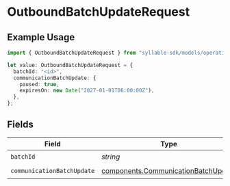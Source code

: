 # OutboundBatchUpdateRequest

## Example Usage

```typescript
import { OutboundBatchUpdateRequest } from "syllable-sdk/models/operations";

let value: OutboundBatchUpdateRequest = {
  batchId: "<id>",
  communicationBatchUpdate: {
    paused: true,
    expiresOn: new Date("2027-01-01T06:00:00Z"),
  },
};
```

## Fields

| Field                                                                                      | Type                                                                                       | Required                                                                                   | Description                                                                                |
| ------------------------------------------------------------------------------------------ | ------------------------------------------------------------------------------------------ | ------------------------------------------------------------------------------------------ | ------------------------------------------------------------------------------------------ |
| `batchId`                                                                                  | *string*                                                                                   | :heavy_check_mark:                                                                         | N/A                                                                                        |
| `communicationBatchUpdate`                                                                 | [components.CommunicationBatchUpdate](../../models/components/communicationbatchupdate.md) | :heavy_check_mark:                                                                         | N/A                                                                                        |